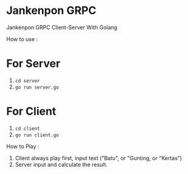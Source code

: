# Jankenpon GRPC

Jankenpon GRPC Client-Server With Golang

How to use :

# For Server
1. ``` cd server ```
2. ``` go run server.go ```

# For Client
1. ``` cd client ```
2. ``` go run client.go ```

How to Play : 
1. Client always play first, input text ("Batu", or "Gunting, or "Kertas")
2. Server input and calculate the result.